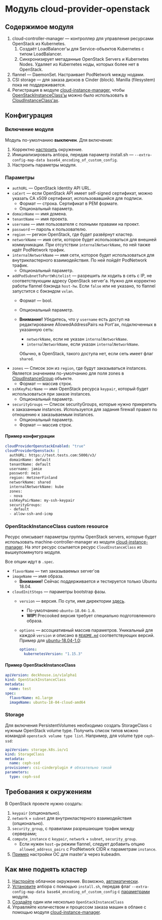 # Модуль cloud-provider-openstack

## Содержимое модуля

1. cloud-controller-manager — контроллер для управления ресурсами OpenStack из Kubernetes.
    1. Создаёт LoadBalancer'ы для Service-объектов Kubernetes с типом LoadBalancer.
    2. Синхронизирует метаданные OpenStack Servers и Kubernetes Nodes. Удаляет из Kubernetes ноды, которых более нет в OpenStack.
2. flannel — DaemonSet. Настраивает PodNetwork между нодами.
3. CSI storage — для заказа дисков в Cinder (block). Manilla (filesystem) пока не поддерживается.
4. Регистрация в модуле [cloud-instance-manager](modules/040-cloud-instance-manager), чтобы [OpenStackInstanceClass'ы](#OpenStackInstanceClass) можно было использовать в [CloudInstanceClass'ах](modules/040-cloud-instance-manager/README.md#CloudInstanceGroup-custom-resource).

## Конфигурация

### Включение модуля

Модуль по-умолчанию **выключен**. Для включения:

1. Корректно [настроить](#настройка-окружения) окружение.
2. Инициализировать antiopa, передав параметр install.sh — `--extra-config-map-data base64_encoding_of_custom_config`.
3. Настроить параметры модуля.

### Параметры

* `authURL` — OpenStack Identity API URL.
* `caCert` — если OpenStack API имеет self-signed сертификат, можно указать CA x509 сертификат, использовавшийся для подписи.
    * Формат — строка. Сертификат в PEM формате.
    * Опциональный параметр.
* `domainName` — имя домена.
* `tenantName` — имя проекта.
* `username` — имя пользователя с полными правами на проект.
* `password` — пароль к пользователю.
* `region` — регион OpenStack, где будет развёрнут кластер.
* `networkName` — имя сети, которое будет использоваться для внешней коммуникации. При отсутствии `internalNetworkName`, по ней также идёт PodNetwork трафик.
* `internalNetworkName` — имя сети, которое будет использоваться для внутрикластерного взаимодействия. По ней пойдёт PodNetwork трафик.
    * Опциональный параметр.
* `addPodSubnetToPortWhitelist` — разрешить ли ходить в сеть с IP, не соответствующим адресу OpenStack server'а. Нужно для корректно работы flannel бэкэнда `host-hw`. Если `false` или не указано, то flannel запустится с бэкэндом `vxlan`.
    * Формат — bool.
    * Опциональный параметр.
    * **Внимание!** Убедитесь, что у `username` есть доступ на редактирование AllowedAddressPairs на Port'ах, подключенных в указанную сеть:
        * `networkName`, если не указан `internalNetworkName`.
        * `internalNetworkName`, если указан `internalNetworkName`.

        Обычно, в OpenStack, такого доступа нет, если сеть имеет флаг `shared`.
* `zones` — Список зон из `region`, где будут заказываться instances. Является значением по-умолчанию для поля zones в [CloudInstanceGroup](modules/040-cloud-instance-manager/README.md#CloudInstanceGroup-custom-resource) объекте.
    * Формат — массив строк.
* `sshKeyPairName` — имя OpenStack ресурса `keypair`, который будет использоваться при заказе instances.
    * Опциональный параметр.
* `securityGroups` — Список securityGroups, которые нужно прикрепить к заказанным instances. Используется для задания firewall правил по отношению к заказываемым instances.
    * Опциональный параметр.
    * Формат — массив строк.

#### Пример конфигурации

```yaml
cloudProviderOpenstackEnabled: "true"
cloudProviderOpenstack: |
  authURL: https://test.tests.com:5000/v3/
  domainName: default
  tenantName: default
  username: jamie
  password: nein
  region: HetznerFinland
  networkName: shared
  internalNetworkName: kube
  zones:
  - nova
  sshKeyPairName: my-ssh-keypair
  securityGroups:
  - default
  - allow-ssh-and-icmp
```

### OpenStackInstanceClass custom resource

Ресурс описывает параметры группы OpenStack servers, которые будет использовать machine-controller-manager из модуля [cloud-instance-manager](modules/040-cloud-instance-manager). На этот ресурс ссылается ресурс `CloudInstanceClass` из вышеупомянутого модуля.

Все опции идут в `.spec`.

* `flavorName` — тип заказываемых server'ов
* `imageName` — имя образа.
    * **Внимание!** Сейчас поддерживается и тестируется только Ubuntu 18.04.
* `cloudInitSteps` — параметры bootstrap фазы.
    * `version` — версия. По сути, имя директории [здесь](modules/040-cloud-instance-manager/cloud-init-steps).
        * По-умолчанию `ubuntu-18.04-1.0`.
        * **WIP!** Precooked версия требует специально подготовленного образа.
    * `options` — ассоциативный массив параметров. Уникальный для каждой `version` и описано в [`README.md`](modules/040-cloud-instance-manager/cloud-init-steps) соответствующих версий. Пример для [ubuntu-18.04-1.0](modules/040-cloud-instance-manager/cloud-init-steps/ubuntu-18.04-1.0):

        ```yaml
        options:
          kubernetesVersion: "1.15.3"
        ```

#### Пример OpenStackInstanceClass

```yaml
apiVersion: deckhouse.io/v1alpha1
kind: OpenStackInstanceClass
metadata:
  name: test
spec:
  flavorName: m1.large
  imageName: ubuntu-18-04-cloud-amd64
```

### Storage

Для включения PersistentVolumes необходимо создать StorageClass с нужным OpenStack volume type. Получить список типов можно командой `openstack volume type list`.
Например, для volume type `ceph-ssd`:

```yaml
apiVersion: storage.k8s.io/v1
kind: StorageClass
metadata:
  name: ceph-ssd
provisioner: csi-cinderplugin # обязательно такой
parameters:
  type: ceph-ssd
```

## Требования к окружениям

В OpenStack проекте нужно создать:

1. `keypair` (опционально).
2. `network` + `subnet` для внутрикластерного взаимодействия (опционально).
3. `security_group`, с правилами разрешающие трафик между серверами;
4. `compute_instance` с `keypair`, `network` + `subnet`, `security_group`.
    * Если нужен `host-gw` режим flannel, следует добавить опцию `allowed_address_pairs` с PodNetwork CIDR к параметрам `instance`.
5. [Пример](install-kubernetes/openstack/ansible/master.yaml) настройки ОС для master'а через kubeadm.

## Как мне поднять кластер

1. [Настройте](#настройка-окружения) облачное окружение. Возможно, [автоматически](#автоматизированная-подготовка-окружения).
2. [Установите](#включение-модуля) antiopa с помощью `install.sh`, передав флаг `--extra-config-map-data base64_encoding_of_custom_config` с [параметрами](#параметры) модуля.
3. [Создайте](#OpenStackInstanceClass-custom-resource) один или несколько `OpenStackInstanceClass`
4. Управляйте количеством и процессом заказа машин в облаке с помощью модуля [cloud-instance-manager](modules/040-cloud-instance-manager).
